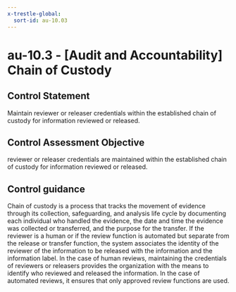 ```yaml
---
x-trestle-global:
  sort-id: au-10.03
---
```


# au-10.3 - \[Audit and Accountability\] Chain of Custody

## Control Statement

Maintain reviewer or releaser credentials within the established chain of custody for information reviewed or released.

## Control Assessment Objective

reviewer or releaser credentials are maintained within the established chain of custody for information reviewed or released.

## Control guidance

Chain of custody is a process that tracks the movement of evidence through its collection, safeguarding, and analysis life cycle by documenting each individual who handled the evidence, the date and time the evidence was collected or transferred, and the purpose for the transfer. If the reviewer is a human or if the review function is automated but separate from the release or transfer function, the system associates the identity of the reviewer of the information to be released with the information and the information label. In the case of human reviews, maintaining the credentials of reviewers or releasers provides the organization with the means to identify who reviewed and released the information. In the case of automated reviews, it ensures that only approved review functions are used.
